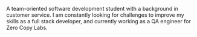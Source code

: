 A team-oriented software development student with a background in customer service.
I am constantly looking for challenges to improve my skills as a full stack developer, and currently 
working as a QA engineer for Zero Copy Labs.
